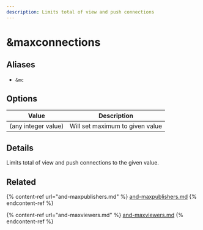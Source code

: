 ```yaml
---
description: Limits total of view and push connections
---
```


# \&maxconnections

## Aliases

* `&mc`

## Options

| Value               | Description                     |
| ------------------- | ------------------------------- |
| (any integer value) | Will set maximum to given value |

## Details

Limits total of view and push connections to the given value.

## Related

{% content-ref url="and-maxpublishers.md" %}
[and-maxpublishers.md](and-maxpublishers.md)
{% endcontent-ref %}

{% content-ref url="and-maxviewers.md" %}
[and-maxviewers.md](and-maxviewers.md)
{% endcontent-ref %}
